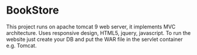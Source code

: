 # BookStore
This project runs on apache tomcat 9 web server, it implements MVC architecture.
Uses responsive design, HTML5, jquery, javascript.
To run the website just create your DB and put the WAR file in the servlet container e.g. Tomcat.
